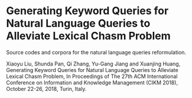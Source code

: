 # Generating Keyword Queries for Natural Language Queries to Alleviate Lexical Chasm Problem
Source codes and corpora for the natural language queries reformulation.

Xiaoyu Liu, Shunda Pan, Qi Zhang, Yu-Gang Jiang and Xuanjing Huang, Generating Keyword Queries for Natural Language Queries to Alleviate Lexical Chasm Problem, In Proceedings of The 27th ACM International Conference on Information and Knowledge Management (CIKM 2018), October 22-26, 2018, Turin, Italy.
